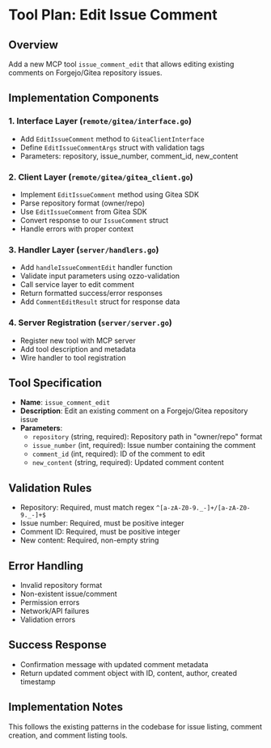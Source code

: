 # Tool Plan: Edit Issue Comment

## Overview
Add a new MCP tool `issue_comment_edit` that allows editing existing comments on Forgejo/Gitea repository issues.

## Implementation Components

### 1. Interface Layer (`remote/gitea/interface.go`)
- Add `EditIssueComment` method to `GiteaClientInterface`
- Define `EditIssueCommentArgs` struct with validation tags
- Parameters: repository, issue_number, comment_id, new_content

### 2. Client Layer (`remote/gitea/gitea_client.go`)
- Implement `EditIssueComment` method using Gitea SDK
- Parse repository format (owner/repo)
- Use `EditIssueComment` from Gitea SDK
- Convert response to our `IssueComment` struct
- Handle errors with proper context

### 3. Handler Layer (`server/handlers.go`)
- Add `handleIssueCommentEdit` handler function
- Validate input parameters using ozzo-validation
- Call service layer to edit comment
- Return formatted success/error responses
- Add `CommentEditResult` struct for response data

### 4. Server Registration (`server/server.go`)
- Register new tool with MCP server
- Add tool description and metadata
- Wire handler to tool registration

## Tool Specification
- **Name**: `issue_comment_edit`
- **Description**: Edit an existing comment on a Forgejo/Gitea repository issue
- **Parameters**:
  - `repository` (string, required): Repository path in "owner/repo" format
  - `issue_number` (int, required): Issue number containing the comment
  - `comment_id` (int, required): ID of the comment to edit
  - `new_content` (string, required): Updated comment content

## Validation Rules
- Repository: Required, must match regex `^[a-zA-Z0-9._-]+/[a-zA-Z0-9._-]+$`
- Issue number: Required, must be positive integer
- Comment ID: Required, must be positive integer
- New content: Required, non-empty string

## Error Handling
- Invalid repository format
- Non-existent issue/comment
- Permission errors
- Network/API failures
- Validation errors

## Success Response
- Confirmation message with updated comment metadata
- Return updated comment object with ID, content, author, created timestamp

## Implementation Notes
This follows the existing patterns in the codebase for issue listing, comment creation, and comment listing tools.
